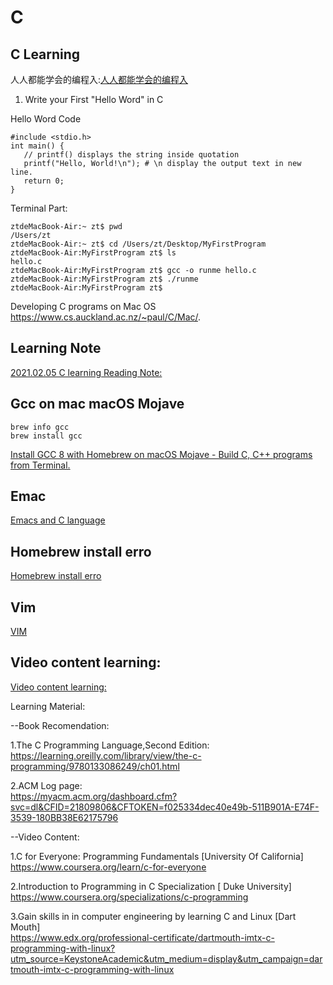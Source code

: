 # C
## C Learning
人人都能学会的编程入:[人人都能学会的编程入](https://github.com/GlennOu66304/CS-RESOURS-CENTER/blob/master/C%20language/%E4%BA%BA%E4%BA%BA%E9%83%BD%E8%83%BD%E5%AD%A6%E4%BC%9A%E7%9A%84%E7%BC%96%E7%A8%8B%E5%85%A5%E9%97%A8%E8%AF%BE.md) 

1. Write your First "Hello Word" in C



Hello Word Code
```
#include <stdio.h>  
int main() {
   // printf() displays the string inside quotation
   printf("Hello, World!\n"); # \n display the output text in new line.
   return 0;
}
```

Terminal Part:
```
ztdeMacBook-Air:~ zt$ pwd
/Users/zt
ztdeMacBook-Air:~ zt$ cd /Users/zt/Desktop/MyFirstProgram
ztdeMacBook-Air:MyFirstProgram zt$ ls
hello.c
ztdeMacBook-Air:MyFirstProgram zt$ gcc -o runme hello.c
ztdeMacBook-Air:MyFirstProgram zt$ ./runme
ztdeMacBook-Air:MyFirstProgram zt$ 
```
Developing C programs on Mac OS
<br>https://www.cs.auckland.ac.nz/~paul/C/Mac/. 
## Learning Note
[2021.02.05 C learning Reading Note:](https://github.com/GlennOu66304/CS-RESOURS-CENTER/blob/master/C%20language/C%20language%20Learning%20Linux.md)  


## Gcc on mac  macOS Mojave
```
brew info gcc
brew install gcc
```
[Install GCC 8 with Homebrew on macOS Mojave - Build C, C++ programs from Terminal.](https://www.youtube.com/watch?v=uLtugCY0Hiw)   

## Emac

[Emacs and C language](https://github.com/GlennOu66304/CS-RESOURS-CENTER/blob/master/C%20language/Emacs%20and%20C%20language.md)   

## Homebrew install erro
[Homebrew install erro](https://github.com/GlennOu66304/CS-RESOURS-CENTER/blob/master/C%20language/Homebrew%20install%20erro.md)   

## Vim
[VIM](https://github.com/GlennOu66304/CS-RESOURS-CENTER/blob/master/C%20language/C%20language%20Learning%20Linux.md)  
## Video content learning:
[Video content learning:](https://github.com/GlennOu66304/CS-RESOURS-CENTER/blob/master/C%20language/C%20language%20Learning%20Linux.md)  
 


Learning Material:

--Book Recomendation:

1.The C Programming Language,Second Edition:
<br>https://learning.oreilly.com/library/view/the-c-programming/9780133086249/ch01.html

2.ACM Log page:
<br>https://myacm.acm.org/dashboard.cfm?svc=dl&CFID=21809806&CFTOKEN=f025334dec40e49b-511B901A-E74F-3539-180BB38E62175796

--Video Content:

1.C for Everyone: Programming Fundamentals [University Of California]
<br>https://www.coursera.org/learn/c-for-everyone

2.Introduction to Programming in C Specialization [ Duke University]
<br>https://www.coursera.org/specializations/c-programming

3.Gain skills in in computer engineering by learning C and Linux [Dart Mouth]
<br>https://www.edx.org/professional-certificate/dartmouth-imtx-c-programming-with-linux?utm_source=KeystoneAcademic&utm_medium=display&utm_campaign=dartmouth-imtx-c-programming-with-linux
